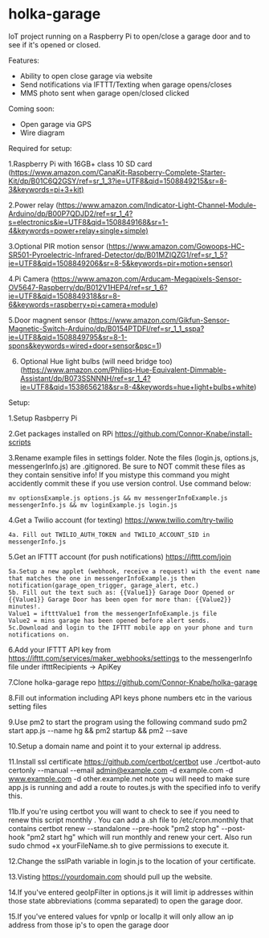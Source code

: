 # holka-garage

IoT project running on a Raspberry Pi to open/close a garage door and to see if it's opened or closed.

Features:

* Ability to open close garage via website
* Send notifications via IFTTT/Texting when garage opens/closes
* MMS photo sent when garage open/closed clicked

Coming soon:

* Open garage via GPS
* Wire diagram

Required for setup:

1.Raspberry Pi with 16GB+ class 10 SD card  (<https://www.amazon.com/CanaKit-Raspberry-Complete-Starter-Kit/dp/B01C6Q2GSY/ref=sr_1_3?ie=UTF8&qid=1508849215&sr=8-3&keywords=pi+3+kit)>

2.Power relay (<https://www.amazon.com/Indicator-Light-Channel-Module-Arduino/dp/B00P7QDJD2/ref=sr_1_4?s=electronics&ie=UTF8&qid=1508849168&sr=1-4&keywords=power+relay+single+simple)>

3.Optional PIR motion sensor (<https://www.amazon.com/Gowoops-HC-SR501-Pyroelectric-Infrared-Detector/dp/B01MZIQZG1/ref=sr_1_5?ie=UTF8&qid=1508849206&sr=8-5&keywords=pir+motion+sensor)>

4.Pi Camera (<https://www.amazon.com/Arducam-Megapixels-Sensor-OV5647-Raspberry/dp/B012V1HEP4/ref=sr_1_6?ie=UTF8&qid=1508849318&sr=8-6&keywords=raspberry+pi+camera+module>)

5.Door magnent sensor (<https://www.amazon.com/Gikfun-Sensor-Magnetic-Switch-Arduino/dp/B0154PTDFI/ref=sr_1_1_sspa?ie=UTF8&qid=1508849795&sr=8-1-spons&keywords=wired+door+sensor&psc=1>)

6. Optional Hue light bulbs (will need bridge too) (<https://www.amazon.com/Philips-Hue-Equivalent-Dimmable-Assistant/dp/B073SSNNNH/ref=sr_1_4?ie=UTF8&qid=1538656218&sr=8-4&keywords=hue+light+bulbs+white>)

Setup:

1.Setup Rasbperry Pi

2.Get packages installed on RPi <https://github.com/Connor-Knabe/install-scripts>

3.Rename example files in settings folder.  Note the files (login.js, options.js, messengerInfo.js) are .gitignored.  Be sure to NOT commit these files as they contain sensitive info! If you mistype this command you might accidently commit these if you use version control.  Use command below:

    mv optionsExample.js options.js && mv messengerInfoExample.js messengerInfo.js && mv loginExample.js login.js

4.Get a Twilio account (for texting) <https://www.twilio.com/try-twilio>

    4a. Fill out TWILIO_AUTH_TOKEN and TWILIO_ACCOUNT_SID in messengerInfo.js

5.Get an IFTTT account (for push notifications) <https://ifttt.com/join>

    5a.Setup a new applet (webhook, receive a request) with the event name that matches the one in messengerInfoExample.js then notification(garage_open_trigger, garage_alert, etc.)
    5b. Fill out the text such as: {{Value1}} Garage Door Opened or {{Value1}} Garage Door has been open for more than: {{Value2}} minutes!.
    Value1 = iftttValue1 from the messengerInfoExample.js file
    Value2 = mins garage has been opened before alert sends.
    5c.Download and login to the IFTTT mobile app on your phone and turn notifications on.

6.Add your IFTTT API key from <https://ifttt.com/services/maker_webhooks/settings> to the messengerInfo file under iftttRecipients -> ApiKey

7.Clone holka-garage repo <https://github.com/Connor-Knabe/holka-garage>

8.Fill out information including API keys phone numbers etc in the various setting files

9.Use pm2 to start the program using the following command
    sudo pm2 start app.js --name hg && pm2 startup && pm2 --save

10.Setup a domain name and point it to your external ip address.

11.Install ssl certificate <https://github.com/certbot/certbot> use ./certbot-auto certonly --manual --email admin@example.com -d example.com -d www.example.com -d other.example.net note you will need to make sure app.js is running and add a route to routes.js with the specified info to verify this.

11b.If you're using certbot you will want to check to see if you need to renew this script monthly .  You can add a .sh file to /etc/cron.monthly that contains certbot renew --standalone --pre-hook "pm2 stop hg" --post-hook "pm2 start hg" which will run monthly and renew your cert.  Also run sudo chmod +x yourFileName.sh to give permissions to execute it.

12.Change the sslPath variable in login.js to the location of your certificate.

13.Visting https://yourdomain.com should pull up the website.

14.If you've entered geoIpFilter in options.js it will limit ip addresses within those state abbreviations (comma separated) to open the garage door.

15.If you've entered values for vpnIp or localIp it will only allow an ip address from those ip's to open the garage door
